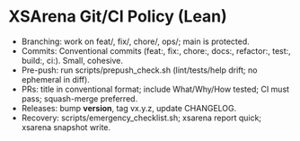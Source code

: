 # XSArena Git/CI Policy (Lean)
- Branching: work on feat/<topic>, fix/<topic>, chore/<topic>, ops/<topic>; main is protected.
- Commits: Conventional commits (feat:, fix:, chore:, docs:, refactor:, test:, build:, ci:). Small, cohesive.
- Pre-push: run scripts/prepush_check.sh (lint/tests/help drift; no ephemeral in diff).
- PRs: title in conventional format; include What/Why/How tested; CI must pass; squash-merge preferred.
- Releases: bump __version__, tag vx.y.z, update CHANGELOG.
- Recovery: scripts/emergency_checklist.sh; xsarena report quick; xsarena snapshot write.
